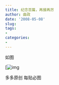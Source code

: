 ```yaml
---
title: 纪念百篇，再接再厉
author: 曲政
date: '2008-05-08'
slug: 
tags:
- 
categories:
- 
---
```


如图

 [![img](https://tva1.sinaimg.cn/large/006tNbRwly1g9wiliwznbj30jv0howgf.jpg)   

多多原创 每贴必图